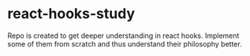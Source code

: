 # react-hooks-study
Repo is created to get deeper understanding in react hooks. Implement some of them from scratch and thus understand their philosophy better.
